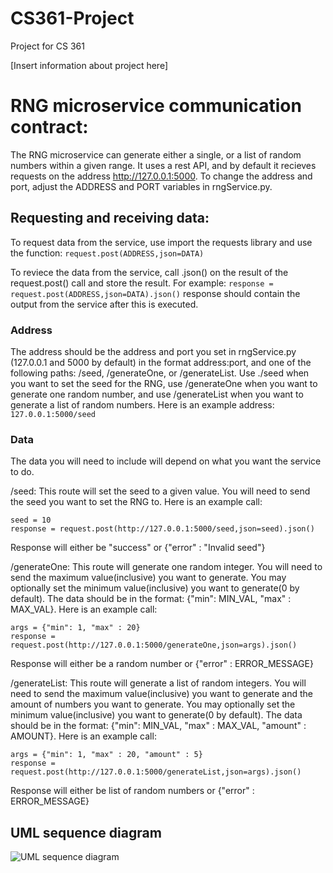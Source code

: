 # CS361-Project
Project for CS 361

[Insert information about project here]

# RNG microservice communication contract:

The RNG microservice can generate either a single, or a list of random numbers within a given range. It uses a rest API, and by default it recieves requests on the address http://127.0.0.1:5000. To change the address and port, adjust the ADDRESS and PORT variables in rngService.py.

## Requesting and receiving data: 

To request data from the service, use import the requests library and use the function: 
```request.post(ADDRESS,json=DATA)```

To reviece the data from the service, call .json() on the result of the request.post() call and store the result. For example:
```response = request.post(ADDRESS,json=DATA).json()```
response should contain the output from the service after this is executed.

### Address
The address should be the address and port you set in rngService.py (127.0.0.1 and 5000 by default) in the format address:port, and one of the following paths: /seed, /generateOne, or /generateList. Use ./seed when you want to set the seed for the RNG, use /generateOne when you want to generate one random number, and use /generateList when you want to generate a list of random numbers. Here is an example address:
```127.0.0.1:5000/seed```

### Data
The data you will need to include will depend on what you want the service to do.

/seed: This route will set the seed to a given value. You will need to send the seed you want to set the RNG to. Here is an example call:
```
seed = 10
response = request.post(http://127.0.0.1:5000/seed,json=seed).json()
```
Response will either be "success" or {"error" : "Invalid seed"}

/generateOne: This route will generate one random integer. You will need to send the maximum value(inclusive) you want to generate. You may optionally set the minimum value(inclusive) you want to generate(0 by default). The data should be in the format: {"min": MIN_VAL, "max" : MAX_VAL}. Here is an example call:
```
args = {"min": 1, "max" : 20}
response = request.post(http://127.0.0.1:5000/generateOne,json=args).json()
```
Response will either be a random number or {"error" : ERROR_MESSAGE}

/generateList: This route will generate a list of random integers. You will need to send the maximum value(inclusive) you want to generate and the amount of numbers you want to generate. You may optionally set the minimum value(inclusive) you want to generate(0 by default). The data should be in the format: {"min": MIN_VAL, "max" : MAX_VAL, "amount" : AMOUNT}. Here is an example call:
```
args = {"min": 1, "max" : 20, "amount" : 5}
response = request.post(http://127.0.0.1:5000/generateList,json=args).json()
```
Response will either be list of random numbers or {"error" : ERROR_MESSAGE}

## UML sequence diagram
![UML sequence diagram](/images/UML%20Sequence%20diagram%20for%20RNG%20microservice.png)